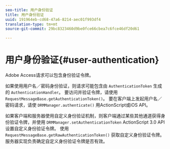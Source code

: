 ```yaml
---
seo-title: 用户身份验证
title: 用户身份验证
uuid: 191964eb-cd68-47a6-8214-aec01f993df4
translation-type: tm+mt
source-git-commit: 29bc8323460d9be0fce66cbea7c6fce46df20d61

---
```



# 用户身份验证{#user-authentication}

Adobe Access请求可以包含身份验证令牌。

如果使用用户名／密码身份验证，则请求可能包含由 `AuthenticationToken` 生成的 `AuthenticationHandler`。 要访问并验证令牌，请使用 `RequestMessageBase.getAuthenticationToken()`。 要在客户端上发起用户名／密码请求，请使 `DRMManager.authenticate()` 用ActionScript或iOS API。

如果客户端和服务器使用自定义身份验证机制，则客户端通过某些其他通道获得身份验证令牌，并使用 `DRMManager.setAuthenticationToken` ActionScript 3.0 API设置自定义身份验证令牌。 使用 `RequestMessageBase.getRawAuthenticationToken()` 获取自定义身份验证令牌。 服务器实现负责确定自定义身份验证令牌是否有效。
